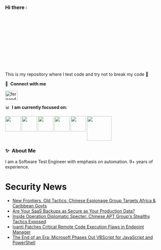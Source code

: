 ### Hi there <a href="https://www.gautamkrishnar.com/"><img src="https://media.giphy.com/media/hvRJCLFzcasrR4ia7z/giphy.gif" width="5%"></a>
This is my repository where I test code and try not to break my code :rofl:

🔗 &nbsp;**Connect with me**
<p align="left">
<a href="https://linkedin.com/in/fernandorlcruz" target="blank"><img align="center" src="https://raw.githubusercontent.com/rahuldkjain/github-profile-readme-generator/master/src/images/icons/Social/linked-in-alt.svg" alt="fernando cruz" height="30" width="40" /></a>
  
📊 &nbsp;**I am currently focused on:**

<img align="left" width='50' height='50' src="https://cdn.jsdelivr.net/gh/devicons/devicon/icons/python/python-original-wordmark.svg" />
<img align="left" width='50' height='50' src="https://cdn.jsdelivr.net/gh/devicons/devicon/icons/csharp/csharp-original.svg" />
<img align="left" width='50' height='50' src="https://cdn.jsdelivr.net/gh/devicons/devicon/icons/jenkins/jenkins-original.svg" />
<img align="left" width='50' height='50' src="https://specflow.org/wp-content/uploads/2021/05/SpecFlow-Icon.png" />
<img align="left" width='50' height='50' src="https://www.svgrepo.com/show/306098/githubactions.svg" />
<img width='80' height='80' src="https://cdn2.vectorstock.com/i/1000x1000/64/81/security-testing-concept-icon-safety-audit-key-vector-29166481.jpg" />
          
          
  
### ✨&nbsp; About Me

I am a Software Test Engineer with emphasis on automation. 9+ years of experience.

# Security News
<!-- BLOG-POST-LIST:START -->
- [New Frontiers, Old Tactics: Chinese Espionage Group Targets Africa &amp; Caribbean Govts](https://thehackernews.com/2024/05/new-frontiers-old-tactics-chinese-cyber.html)
- [Are Your SaaS Backups as Secure as Your Production Data?](https://thehackernews.com/2024/05/are-your-saas-backups-as-secure-as-your.html)
- [Inside Operation Diplomatic Specter: Chinese APT Group&#39;s Stealthy Tactics Exposed](https://thehackernews.com/2024/05/inside-operation-diplomatic-specter.html)
- [Ivanti Patches Critical Remote Code Execution Flaws in Endpoint Manager](https://thehackernews.com/2024/05/ivanti-patches-critical-remote-code.html)
- [The End of an Era: Microsoft Phases Out VBScript for JavaScript and PowerShell](https://thehackernews.com/2024/05/the-end-of-era-microsoft-phases-out.html)
<!-- BLOG-POST-LIST:END -->
